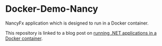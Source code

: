 # Docker-Demo-Nancy
NancyFx application which is designed to run in a Docker container.

This repository is linked to a blog post on [running .NET applications in a Docker container](http://dusted.codes/running-nancyfx-in-a-docker-container-a-beginners-guide-to-build-and-run-dotnet-applications-in-docker).
